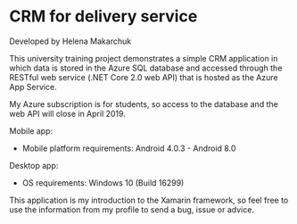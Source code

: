 # CRM for delivery service
Developed by Helena Makarchuk

This university training project demonstrates a simple CRM application in which data is stored in the Azure SQL database and accessed through the RESTful web service (.NET Core 2.0 web API) that is hosted as the Azure App Service.

My Azure subscription is for students, so access to the database and the web API will close in April 2019.

Mobile app:
- Mobile platform requirements: Android 4.0.3 - Android 8.0

Desktop app:
- OS requirements: Windows 10 (Build 16299)

This application is my introduction to the Xamarin framework, so feel free to use the information from my profile to send a bug, issue or advice.
